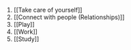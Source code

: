 
1. [[Take care of yourself]]
2. [[Connect with people (Relationships)]]
3. [[Play]]
4. [[Work]]
5. [[Study]]
